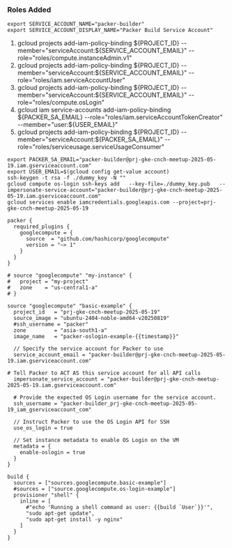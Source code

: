 ### Roles Added

```
export SERVICE_ACCOUNT_NAME="packer-builder"
export SERVICE_ACCOUNT_DISPLAY_NAME="Packer Build Service Account"
```

1. gcloud projects add-iam-policy-binding ${PROJECT_ID}   --member="serviceAccount:${SERVICE_ACCOUNT_EMAIL}"   --role="roles/compute.instanceAdmin.v1"
2. gcloud projects add-iam-policy-binding ${PROJECT_ID}   --member="serviceAccount:${SERVICE_ACCOUNT_EMAIL}"   --role="roles/iam.serviceAccountUser"
3. gcloud projects add-iam-policy-binding ${PROJECT_ID}   --member="serviceAccount:${SERVICE_ACCOUNT_EMAIL}"   --role="roles/compute.osLogin"
4. gcloud iam service-accounts add-iam-policy-binding ${PACKER_SA_EMAIL}   --role="roles/iam.serviceAccountTokenCreator"   --member="user:${USER_EMAIL}"
5. gcloud projects add-iam-policy-binding ${PROJECT_ID}     --member="serviceAccount:${PACKER_SA_EMAIL}"     --role="roles/serviceusage.serviceUsageConsumer"

```
export PACKER_SA_EMAIL="packer-builder@prj-gke-cnch-meetup-2025-05-19.iam.gserviceaccount.com"
export USER_EMAIL=$(gcloud config get-value account)
ssh-keygen -t rsa -f ./dummy_key -N ""
gcloud compute os-login ssh-keys add   --key-file=./dummy_key.pub   --impersonate-service-account="packer-builder@prj-gke-cnch-meetup-2025-05-19.iam.gserviceaccount.com"
gcloud services enable iamcredentials.googleapis.com --project=prj-gke-cnch-meetup-2025-05-19
```

```
packer {
  required_plugins {
    googlecompute = {
      source  = "github.com/hashicorp/googlecompute"
      version = "~> 1"
    }
  }
}

# source "googlecompute" "my-instance" {
#   project = "my-project"
#   zone    = "us-central1-a"
# }

source "googlecompute" "basic-example" {
  project_id   = "prj-gke-cnch-meetup-2025-05-19"
  source_image = "ubuntu-2404-noble-amd64-v20250819"
  #ssh_username = "packer"
  zone         = "asia-south1-a"
  image_name   = "packer-oslogin-example-{{timestamp}}"

  // Specify the service account for Packer to use
  service_account_email = "packer-builder@prj-gke-cnch-meetup-2025-05-19.iam.gserviceaccount.com"

# Tell Packer to ACT AS this service account for all API calls
  impersonate_service_account = "packer-builder@prj-gke-cnch-meetup-2025-05-19.iam.gserviceaccount.com"

  # Provide the expected OS Login username for the service account.
  ssh_username = "packer-builder_prj-gke-cnch-meetup-2025-05-19_iam_gserviceaccount_com"

  // Instruct Packer to use the OS Login API for SSH
  use_os_login = true

  // Set instance metadata to enable OS Login on the VM
  metadata = {
    enable-oslogin = true
  }
}

build {
  sources = ["sources.googlecompute.basic-example"]
  #sources = ["source.googlecompute.os-login-example"]
  provisioner "shell" {
    inline = [
      #"echo 'Running a shell command as user: {{build `User`}}'",
      "sudo apt-get update",
      "sudo apt-get install -y nginx"
    ]
  }
}
```
